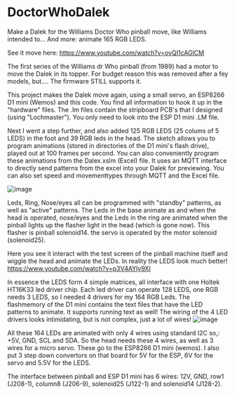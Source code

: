 # DoctorWhoDalek

Make a Dalek for the Williams Doctor Who pinball move, like Williams intended to... And more: animate 165 RGB LEDS.

See it move here: https://www.youtube.com/watch?v=ovQI1cAGlCM

The first series of the Williams dr Who pinball (from 1989) had a motor to move the Dalek in its topper. For budget reason this was removed after a fey models, but.... The firmware STILL supports it.

This project makes the Dalek move again, using a small servo, an ESP8266 D1 mini (Wemos) and this code. You find all information to hook it up in the "hardware" files. The .lm files contain the stripboard PCB's that I designed (using "Lochmaster"). You only need to look into the ESP D1 mini .LM file.

Next I went a step further, and also added 125 RGB LEDS (25 colums of 5 LEDS) in the foot and 39 RGB leds in the head. The sketch allows you to program animations (stored in directories of the D1 mini's flash drive), played out at 100 frames per second. You can also conveniently program these animations from the Dalex.xslm (Excel) file. It uses an MQTT interface to directly send patterns from the excel into your Dalek for previewing. You can also set speed and movementtypes through MQTT and the Excel file.

![image](https://user-images.githubusercontent.com/5008440/164726425-9bf18d93-d381-49f8-bf57-d78eacf48afd.png)

Leds, Ring, Nose/eyes all can be programmed with "standby" patterns, as well as "active" patterns. The Leds in the base animate as and when the head is operated, nose/eyes and the Leds in the ring are animated when the pinball lights up the flasher light in the head (which is gone now). This flasher is pinball solenoid14. the servo is operated by the motor solenoid (solenoid25).

Here you see it interact with the test screen of the pinball machine itself and wiggle the head and animate the LEDs. In reality the LEDS look much better!
https://www.youtube.com/watch?v=p3V4AYly9XI

In essence the LEDS form 4 simple matrices, all interface with one Holtek HT16K33 led driver chip. Each led driver can operate 128 LEDS, one RGB needs 3 LEDS, so I needed 4 drivers for my 164 RGB Leds. The flashmemory of the D1 mini contains the text files that have the LED patterns to animate. It supports running text as well! The wiring of the 4 LED drivers looks intimidating, but is not complex, just a lot of wires! ![image](https://user-images.githubusercontent.com/5008440/164727341-96ae8ff1-6484-4c18-be27-35e26721301a.png)

All these 164 LEDs are animated with only 4 wires using standard I2C so,: +5V, GND, SCL and SDA. So the head needs these 4 wires, as well as 3 wires for a micro servo. These go to the ESP8266 D1 mini (wemos). I also put 3 step down convertors on that board for 5V for the ESP, 6V for the servo and 5.5V for the LEDS.

The interface between pinball and ESP D1 mini has 6 wires: 12V, GND, row1 (J208-1), column8 (J206-9), solenoid25 (J122-1) and solenoid14 (J128-2).





